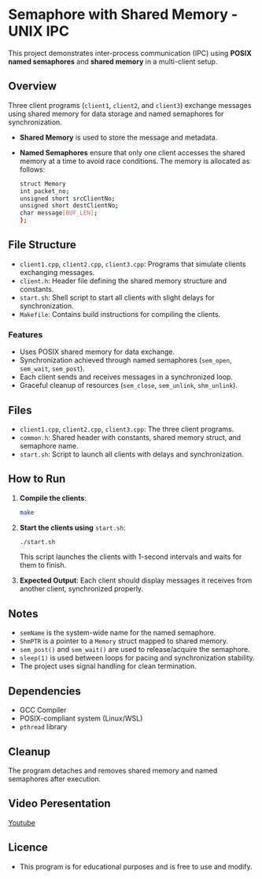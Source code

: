 # Semaphore with Shared Memory - UNIX IPC

This project demonstrates inter-process communication (IPC) using **POSIX named semaphores** and **shared memory** in a multi-client setup.

## Overview

Three client programs (`client1`, `client2`, and `client3`) exchange messages using shared memory for data storage and named semaphores for synchronization.

- **Shared Memory** is used to store the message and metadata.
- **Named Semaphores** ensure that only one client accesses the shared memory at a time to avoid race conditions.
  The memory is allocated as follows:

  ```bash
  struct Memory
  int packet_no;
  unsigned short srcClientNo;
  unsigned short destClientNo;
  char message[BUF_LEN];
  };
  ```

## File Structure

- `client1.cpp`, `client2.cpp`, `client3.cpp`: Programs that simulate clients exchanging messages.
- `client.h`: Header file defining the shared memory structure and constants.
- `start.sh`: Shell script to start all clients with slight delays for synchronization.
- `Makefile`: Contains build instructions for compiling the clients.

### Features

- Uses POSIX shared memory for data exchange.
- Synchronization achieved through named semaphores (`sem_open`, `sem_wait`, `sem_post`).
- Each client sends and receives messages in a synchronized loop.
- Graceful cleanup of resources (`sem_close`, `sem_unlink`, `shm_unlink`).

## Files

- `client1.cpp`, `client2.cpp`, `client3.cpp`: The three client programs.
- `common.h`: Shared header with constants, shared memory struct, and semaphore name.
- `start.sh`: Script to launch all clients with delays and synchronization.

## How to Run

1. **Compile the clients**:

   ```bash
   make
   ```

2. **Start the clients using** `start.sh`:

   ```bash
   ./start.sh
   ```

   This script launches the clients with 1-second intervals and waits for them to finish.

3. **Expected Output**:
   Each client should display messages it receives from another client, synchronized properly.

## Notes

- `semName` is the system-wide name for the named semaphore.
- `ShmPTR` is a pointer to a `Memory` struct mapped to shared memory.
- `sem_post()` and `sem_wait()` are used to release/acquire the semaphore.
- `sleep(1)` is used between loops for pacing and synchronization stability.
- The project uses signal handling for clean termination.

## Dependencies

- GCC Compiler
- POSIX-compliant system (Linux/WSL)
- `pthread` library

## Cleanup

The program detaches and removes shared memory and named semaphores after execution.

## Video Peresentation

[Youtube](https://youtu.be/gff8NTRYiSI)

## Licence

- This program is for educational purposes and is free to use and modify.

